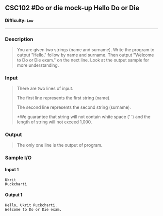 ## CSC102 #Do or die mock-up Hello Do or Die

#### Difficulty: `Low`

- - -

### Description

> You are given two strings (name and surname). Write the program to output "Hello," follow by name and surname. Then output "Welcome to Do or Die exam." on the next line. Look at the output sample for more understanding.

### Input

>There are two lines of input.
>
>The first line represents the first string (name).
>
>The second line represents the second string (surname).
>
>*We guarantee that string will not contain white space (' ') and the length of string will not exceed 1,000.

### Output

> The only one line is the output of program.

### Sample I/O

#### Input 1

```
Ukrit
Ruckcharti
```

#### Output 1

```
Hello, Ukrit Ruckcharti.
Welcome to Do or Die exam.
```

#### 